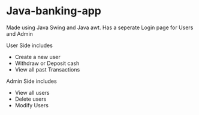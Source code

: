 # Java-banking-app
Made using Java Swing and Java awt. Has a seperate Login page for Users and Admin


User Side includes 
* Create a new user
* Withdraw or Deposit cash
* View all past Transactions


Admin Side includes
* View all users
* Delete users
* Modify Users
